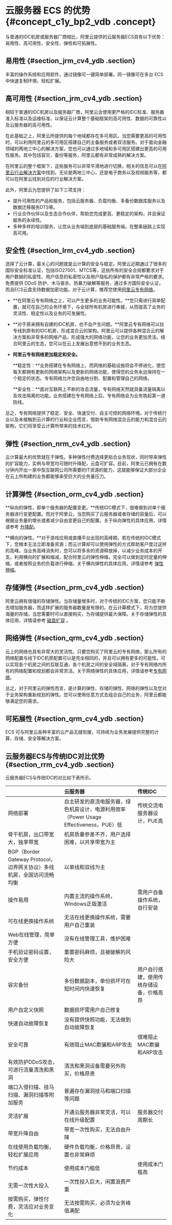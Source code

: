 # 云服务器 ECS 的优势 {#concept_c1y_bp2_vdb .concept}

与普通的IDC机房或服务器厂商相比，阿里云提供的云服务器ECS具有以下优势：易用性、高可用性、安全性、弹性和可拓展性。

## 易用性 {#section_jrm_cv4_ydb .section}

丰富的操作系统和应用软件，通过镜像可一键简单部署。同一镜像可在多台 ECS 中快速复制环境，轻松扩展。

## 高可用性 {#section_jrm_cv4_ydb .section}

相较于普通的IDC机房以及服务器厂商，阿里云会使用更严格的IDC标准、服务器准入标准以及运维标准，以保证云计算整个基础框架的高可用性、数据的可靠性以及云服务器的高可用性。

在此基础之上，阿里云所提供的每个地域都存在多可用区。当您需要更高的可用性时，可以利用阿里云的多可用区搭建自己的主备服务或者双活服务。对于面向金融领域的两地三中心的解决方案，您也可以通过多地域和多可用区搭建出更高的可用性服务。其中包括容灾、备份等服务，阿里云都有非常成熟的解决方案。

在阿里云的整个框架下，这些服务可以非常平滑地进行切换，相关的信息可以在[阿里云行业解决方案](https://www.alibabacloud.com/zh/solutions/gaming)中找到。无论是两地三中心，还是电子商务以及视频服务等，都可以在阿里云找到对应的行业解决方案。

此外，阿里云为您提供了如下三项支持：

-   提升可用性的产品和服务，包括云服务器、负载均衡、多备份数据库服务以及数据迁移服务DTS等。
-   行业合作伙伴以及生态合作伙伴，帮助您完成更高、更稳定的架构，并且保证服务的永续性。
-   多种多样的培训服务，让您从业务端到底层的基础服务端，在整条链路上实现高可用。

## 安全性 {#section_lrm_cv4_ydb .section}

选择了云计算，最关心的问题就是云计算的安全与稳定。阿里云近期通过了很多的国际安全标准认证，包括ISO27001、MTCS等，这些所有的安全合规都要求对于用户数据的私密性、用户信息的私密性以及用户隐私的保护都有非常严格的要求。免费提供 DDoS 防护、木马查杀、防暴力破解等服务，通过多方国际安全认证，而且ECS云盘支持数据加密功能。对于云计算，推荐您使用[阿里云专有网络](https://www.alibabacloud.com/help/zh/product/27706.htm)。

-   **在阿里云专有网络之上，可以产生更多的业务可能性。**您只需进行简单配置，就可在自己的业务环境下，与全球所有机房进行串接，从而提高了业务的灵活性、稳定性以及业务的可发展性。

-   **对于原来拥有自建的IDC机房，也不会产生问题。**阿里云专有网络可以拉专线到原有的IDC机房，形成混合云的架构。阿里云可以提供各种混合云的解决方案和非常多的网络产品，形成强大的网络功能，让您的业务更加灵活。结合阿里云的生态，您可以在云上发展出意想不到的业务生态。

-   **阿里云专有网络更加稳定和安全。**

    **稳定性：**业务搭建在专有网络上，而网络的基础设施将会不停进化，使您每天都拥有更新的网络架构以及更新的网络功能，使得您的业务永远保持在一个稳定的状态。专有网络允许您自由地分割、配置和管理自己的网络。

    **安全性：**面对互联网上不断的攻击流量，专有网络天然就具备流量隔离以及攻击隔离的功能。业务搭建在专有网络上后，专有网络会为业务筑起第一道防线。


总之，专有网络提供了稳定、安全、快速交付、自主可控的网络环境。对于传统行业以及未接触到云计算的行业和企业而言，借助专有网络混合云的能力和混合云的架构，它们将享受云计算所带来的技术红利。

## 弹性 {#section_nrm_cv4_ydb .section}

云计算最大的优势就在于弹性。多种弹性付费选择更贴合业务现状，同时带来弹性的扩容能力，实例与带宽均可随时升降配，云盘可扩容。目前，阿里云已拥有在数分钟内开出一家中型互联网公司所需要的IT资源的能力，这就能够保证大部分企业在云上所构建的业务都能够承受巨大的业务量压力。

## 计算弹性 {#section_orm_cv4_ydb .section}

**纵向的弹性，即单个服务器的配置变更。**传统IDC模式下，很难做到对单个服务器进行变更配置。而对于阿里云，当您购买了云服务器或者存储的容量后，可以根据业务量的增长或者减少自由变更自己的配置。关于纵向弹性的具体应用，详情请参考 [升降配](../../../../intl.zh-CN/用户指南/实例/升降配.md#)。

**横向的弹性。**对于游戏应用或直播平台出现的高峰期，若在传统的IDC模式下，您根本无法立即准备资源；而云计算却可以使用弹性的方式帮助客户度过这样的高峰。当业务高峰消失时，您可以将多余的资源释放掉，以减少业务成本的开支。利用横向的扩展和缩减，配合阿里云的弹性伸缩，完全可以做到定时定量的伸缩，或者按照业务的负载进行伸缩。关于横向弹性的具体应用，详情请参考 [弹性伸缩](https://www.alibabacloud.com/help/zh/doc-detail/25857.htm?spm=a2c63.p38356.a3.4.290d241cM77MOY)。

## 存储弹性 {#section_prm_cv4_ydb .section}

阿里云拥有很强的存储弹性。当存储量增多时，对于传统的IDC方案，您只能不断去增加服务器，而这样扩展的服务器数量是有限的。在云计算模式下，将为您提供海量的存储，当您需要时可以直接购买，为存储提供最大保障。关于存储弹性的具体应用，详情请参考 [磁盘扩容](../../../../intl.zh-CN/用户指南/云盘/扩容云盘.md#) 。

## 网络弹性 {#section_qrm_cv4_ydb .section}

云上的网络也具有非常大的灵活性。只要您购买了阿里云的专有网络，那么所有的网络配置与线下IDC机房配置可以是完全相同的，并且可以拥有更多的可能性。可以实现各个机房之间的互联互通，各个机房之间的安全域隔离，对于专有网络内所有的网络配置和规划都会非常灵活。关于网络弹性的具体应用，详情请参考[专有网络](https://www.alibabacloud.com/help/zh/product/27706.htm)。

总之，对于阿里云的弹性而言，是计算的弹性、存储的弹性、网络的弹性以及您对于业务架构重新规划的弹性。您可以使用任意方式去组合自己的业务，阿里云都能够满足您的需求。

## 可拓展性 {#section_qrm_cv4_ydb .section}
ECS 可与阿里云各种丰富的云产品无缝衔接，可持续为业务发展提供完整的计算、存储、安全等解决方案。

## 云服务器ECS与传统IDC对比优势 {#section_rrm_cv4_ydb .section}

云服务器ECS与传统IDC的对比如下表所示。

| |云服务器|传统IDC|
|:-|:---|:----|
|网络部署|自主研发的直流电服务器，绿色机房设计，电源利用效率（Power Usage Effectiveness，PUE）低|传统交流电服务器设计，PUE高|
|骨干机房，出口带宽大，独享带宽|机房质量参差不齐，用户选择困难，以共享带宽为主|
|BGP（Border Gateway Protocol，边界网关协议）多线机房，全国访问流畅均衡|以单线和双线为主|
|操作易用|内置主流的操作系统，Windows正版激活|需用户自备操作系统，自行安装|
|可在线更换操作系统|无法在线更换操作系统，需要用户自己重装|
|Web在线管理，简单方便|没有在线管理工具，维护困难|
|手机验证密码设置，安全方便|重置密码麻烦，且被破解的风险大|
|容灾备份|多份数据副本，单份损坏可在短时间内快速恢复|用户自行搭建，使用传统存储设备，价格高昂|
|用户自定义快照|数据损坏需用户自己修复|
|快速自动故障恢复|没有提供快照功能，无法做到自动故障恢复|
|安全可靠|有效阻止MAC欺骗和ARP攻击|很难阻止MAC欺骗和ARP攻击|
|有效防护DDoS攻击，可进行流量清洗和黑洞|清洗和黑洞设备需要另外购买，价格昂贵|
|端口入侵扫描、挂马扫描、漏洞扫描等附加服务|普遍存在漏洞挂马和端口扫描等问题|
|灵活扩展|开通云服务器非常灵活，可以在线升级配置|服务器交付周期长|
|带宽升降自由|带宽一次性购买，无法自由升降|
|在线使用负载均衡，轻松扩展应用|硬件负载均衡，价格昂贵，设置也非常麻烦|
|节约成本|使用成本门槛低|使用成本门槛高|
|无需一次性大投入|一次性投入巨大，闲置浪费严重|
|按需购买，弹性付费，灵活应对业务变化|无法按需购买，必须为业务峰值满配|

